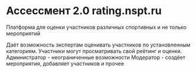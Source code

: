 # Ассессмент 2.0 rating.nspt.ru
Платформа для оценки участников различных спортивных и не только мероприятий

Даёт возможность экспертам оценивать участников по установленным категориям. 
Участники могут просматривать свой реётинг и оценки.
Администратор - неограниченные возможности
Модератор - создёет мероприятия, добавляет участников и прочее
